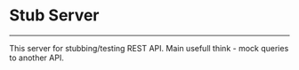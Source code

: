 # Stub Server

---

This server for stubbing/testing REST API. Main usefull think - mock queries to another API.
